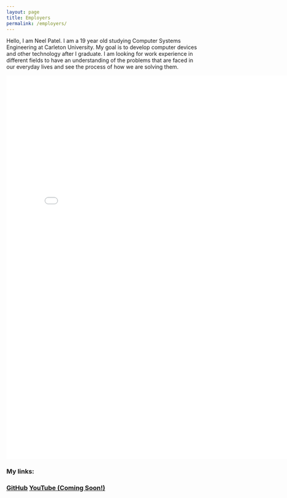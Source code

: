 ```yaml
---
layout: page
title: Employers
permalink: /employers/
---
```


<div id="centerText">
<p>
Hello, I am Neel Patel. I am a 19 year old studying Computer Systems Engineering at Carleton University. My goal is to develop computer devices and other technology after I graduate. I am looking for work experience in different fields to have an understanding of the problems that are faced in our everyday lives and see the process of how we are solving them. 
</p>

<embed src="../assets/img/resumeFeb2022.pdf" width="800" height="1000" />

<div id="title">
<h3>My links:<h3>
<a href= "https://github.com/NotNeelPatel"> GitHub</a>
<a href = ""> YouTube (Coming Soon!)</a>
